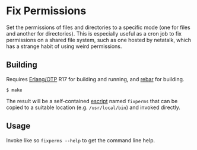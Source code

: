 # Fix Permissions

Set the permissions of files and directories to a specific mode (one for files and another for directories). This is especially useful as a cron job to fix permissions on a shared file system, such as one hosted by netatalk, which has a strange habit of using weird permissions.

## Building

Requires [Erlang/OTP](http://www.erlang.org) R17 for building and running, and [rebar](https://github.com/rebar/rebar) for building.

```
$ make
```

The result will be a self-contained [escript](http://www.erlang.org/doc/man/escript.html) named `fixperms` that can be copied to a suitable location (e.g. `/usr/local/bin`) and invoked directly.

## Usage

Invoke like so `fixperms --help` to get the command line help.
